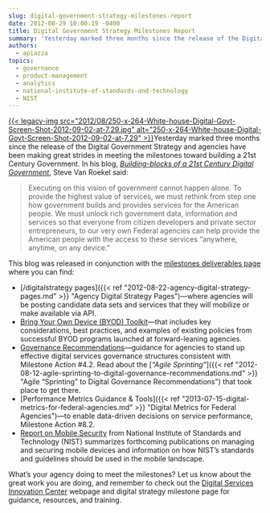 ```yaml
---
slug: digital-government-strategy-milestones-report
date: 2012-08-29 10:00:19 -0400
title: Digital Government Strategy Milestones Report
summary: 'Yesterday marked three months since the release of the Digital Government Strategy and agencies have been making great strides in meeting the milestones toward building a 21st Century Government. In his blog, Building-blocks of a 21st Century Digital Government, Steve Van Roekel said: Executing on this vision of government cannot happen'
authors:
  - apiazza
topics:
  - governance
  - product-management
  - analytics
  - national-institute-of-standards-and-technology
  - NIST
---
```


[{{< legacy-img src="2012/08/250-x-264-White-house-Digital-Govt-Screen-Shot-2012-09-02-at-7.29.jpg" alt="250-x-264-White-house-Digital-Govt-Screen-Shot-2012-09-02-at-7.29" >}}](https://s3.amazonaws.com/digitalgov/_legacy-img/2012/08/585-x-618-White-house-Digital-Govt-Screen-Shot-2012-09-02-at-7.29.jpg)Yesterday marked three months since the release of the Digital Government Strategy and agencies have been making great strides in meeting the milestones toward building a 21st Century Government. In his blog, [_Building-blocks of a 21st Century Digital Government_](http://www.whitehouse.gov/blog/2012/08/23/building-blocks-21st-century-digital-government), Steve Van Roekel said:

> Executing on this vision of government cannot happen alone. To provide the highest value of services, we must rethink from step one how government builds and provides services for the American people. We must unlock rich government data, information and services so that everyone from citizen developers and private sector entrepreneurs, to our very own Federal agencies can help provide the American people with the access to these services “anywhere, anytime, on any device.”

This blog was released in conjunction with the [milestones deliverables page](http://www.whitehouse.gov/digitalgov/deliverables) where you can find:

  * [/digitalstrategy pages]({{< ref "2012-08-22-agency-digital-strategy-pages.md" >}} "Agency Digital Strategy Pages")—where agencies will be posting candidate data sets and services that they will mobilize or make available via API.
  * [Bring Your Own Device (BYOD) Toolkit](http://www.whitehouse.gov/digitalgov/bring-your-own-device)—that includes key considerations, best practices, and examples of existing policies from successful BYOD programs launched at forward-leaning agencies.
  * [Governance Recommendations](http://www.whitehouse.gov/digitalgov/digital-services-governance-recommendations)—guidance for agencies to stand up effective digital services governance structures consistent with Milestone Action #4.2. Read about the [_&#8220;Agile Sprinting&#8221;_]({{< ref "2012-08-12-agile-sprinting-to-digital-governance-recommendations.md" >}} "Agile “Sprinting” to Digital Governance Recommendations") that took place to get there.
  * [Performance Metrics Guidance & Tools]({{< ref "2013-07-15-digital-metrics-for-federal-agencies.md" >}} "Digital Metrics for Federal Agencies")—to enable data-driven decisions on service performance, Milestone Action #8.2.
  * [Report on Mobile Security](http://csrc.nist.gov/) from National Institute of Standards and Technology (NIST) summarizes forthcoming publications on managing and securing mobile devices and information on how NIST’s standards and guidelines should be used in the mobile landscape.

What&#8217;s your agency doing to meet the milestones? Let us know about the great work you are doing, and remember to check out the [Digital Services Innovation Center](http://gsablogs.gsa.gov/dsic/) webpage and digital strategy milestone page for guidance, resources, and training.
